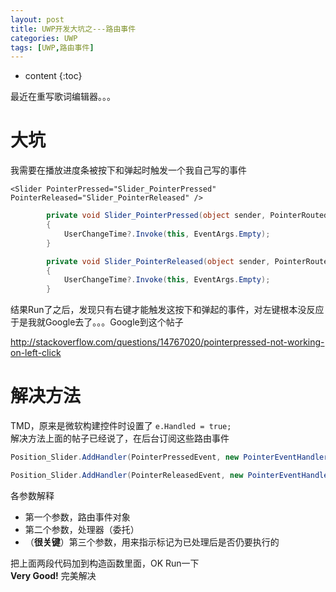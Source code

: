 ```yaml
---
layout: post
title: UWP开发大坑之---路由事件
categories: UWP
tags: [UWP,路由事件]
---
```

   
* content
{:toc}

最近在重写歌词编辑器。。。

# 大坑
     
我需要在播放进度条被按下和弹起时触发一个我自己写的事件

```XAML
<Slider PointerPressed="Slider_PointerPressed" PointerReleased="Slider_PointerReleased" />
```

```C#
        private void Slider_PointerPressed(object sender, PointerRoutedEventArgs e)
        {
            UserChangeTime?.Invoke(this, EventArgs.Empty);
        }

        private void Slider_PointerReleased(object sender, PointerRoutedEventArgs e)
        {
            UserChangeTime?.Invoke(this, EventArgs.Empty);
        }
```    
结果Run了之后，发现只有右键才能触发这按下和弹起的事件，对左键根本没反应   
于是我就Google去了。。。Google到这个帖子

http://stackoverflow.com/questions/14767020/pointerpressed-not-working-on-left-click

# 解决方法

TMD，原来是微软构建控件时设置了 `e.Handled = true;`  
解决方法上面的帖子已经说了，在后台订阅这些路由事件

```C#
Position_Slider.AddHandler(PointerPressedEvent, new PointerEventHandler((s, e) => UserChangeTime?.Invoke(this, EventArgs.Empty)), true);

Position_Slider.AddHandler(PointerReleasedEvent, new PointerEventHandler((s, e) => UserChangeTime?.Invoke(this, EventArgs.Empty)), true);
```   

各参数解释

- 第一个参数，路由事件对象
- 第二个参数，处理器（委托）
- （**很关键**）第三个参数，用来指示标记为已处理后是否仍要执行的

把上面两段代码加到构造函数里面，OK Run一下  
**Very Good!** 完美解决